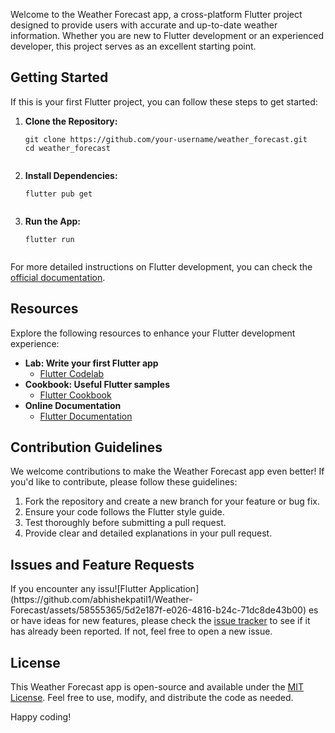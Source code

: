 <!-- Weather Forecast App -->

<p>Welcome to the Weather Forecast app, a cross-platform Flutter project designed to provide users with accurate and up-to-date weather information. Whether you are new to Flutter development or an experienced developer, this project serves as an excellent starting point.</p>

<h2>Getting Started</h2>

<p>If this is your first Flutter project, you can follow these steps to get started:</p>

<ol>
  <li><strong>Clone the Repository:</strong></li>
  <pre><code>git clone https://github.com/your-username/weather_forecast.git
cd weather_forecast
  </code></pre>

  <li><strong>Install Dependencies:</strong></li>
  <pre><code>flutter pub get
  </code></pre>

  <li><strong>Run the App:</strong></li>
  <pre><code>flutter run
  </code></pre>
</ol>

<p>For more detailed instructions on Flutter development, you can check the <a href="https://docs.flutter.dev/">official documentation</a>.</p>

<h2>Resources</h2>

<p>Explore the following resources to enhance your Flutter development experience:</p>

<ul>
  <li><strong>Lab: Write your first Flutter app</strong>
    <ul>
      <li><a href="https://docs.flutter.dev/get-started/codelab">Flutter Codelab</a></li>
    </ul>
  </li>

  <li><strong>Cookbook: Useful Flutter samples</strong>
    <ul>
      <li><a href="https://docs.flutter.dev/cookbook">Flutter Cookbook</a></li>
    </ul>
  </li>

  <li><strong>Online Documentation</strong>
    <ul>
      <li><a href="https://docs.flutter.dev/">Flutter Documentation</a></li>
    </ul>
  </li>
</ul>

<h2>Contribution Guidelines</h2>

<p>We welcome contributions to make the Weather Forecast app even better! If you'd like to contribute, please follow these guidelines:</p>

<ol>
  <li>Fork the repository and create a new branch for your feature or bug fix.</li>
  <li>Ensure your code follows the Flutter style guide.</li>
  <li>Test thoroughly before submitting a pull request.</li>
  <li>Provide clear and detailed explanations in your pull request.</li>
</ol>

<h2>Issues and Feature Requests</h2>

<p>If you encounter any issu![Flutter Application](https://github.com/abhishekpatil1/Weather-Forecast/assets/58555365/5d2e187f-e026-4816-b24c-71dc8de43b00)
es or have ideas for new features, please check the <a href="https://github.com/your-username/weather_forecast/issues">issue tracker</a> to see if it has already been reported. If not, feel free to open a new issue.</p>

<h2>License</h2>

<p>This Weather Forecast app is open-source and available under the <a href="LICENSE">MIT License</a>. Feel free to use, modify, and distribute the code as needed.</p>

<p>Happy coding!</p>
